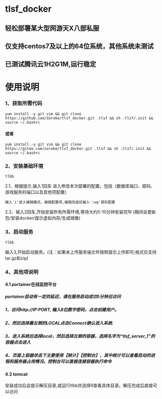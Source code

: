# tlsf_docker
## 轻松部署某大型网游天X八部私服
## 仅支持centos7及以上的64位系统，其他系统未测试
## 已测试腾讯云1H2G1M,运行稳定
# 使用说明
### 1、获取所需代码
```shell
yum install -y git vim && git clone https://github.com/Soroke/tlsf_docker.git .tlsf && sh .tlsf/.init && source ~/.bashrc
```
#### 或者
```shell
yum install -y git vim && git clone https://gitee.com/soroke/tlsf_docker.git .tlsf && sh .tlsf/.init && source ~/.bashrc
```
### 2、安装基础环境
```shell
tlbb
```

2.1、根据提示,输入1回车 进入修改本次部署的配置，包括（数据库端口、密码、游戏服务的端口以及其他项配置）

```
输入'i'进入编辑模式，编辑配置项,编辑完成后输入':wq'保存配置
```
2.2、输入2回车,开始安装所有所需环境,等待大约5-10分钟安装完毕 (期间会更新包/安装docker/提示虚拟内存/生成镜像)
    

### 3、启动服务
```shell
tlbb
```
输入3,开始启动服务。(注：如果未上传服务端文件按照提示上传即可;格式仅支持tar.gz和zip)


### 4、其他项说明

#### 4.1 portainer在线监控平台
##### portainer启动有一定的延迟，请在服务启动成功5分钟后访问
##### 1、访问http://IP:PORT, 输入8位数字密码，点击创建用户。
##### 2、然后选择最左侧的LOCAL点击Connect确认进入系统.
##### 3、进入系统后选择local，然后选择左侧的容器，选择名字为“tlsf_server_1”的容器点击进入
##### 4、页面上容器状态下主要使用【统计】【控制台】，其中统计可以查看启动的进程和服务器占用情况。控制台可以直接连接容器执行命令

#### 4.2 tomcat
安装成功后会提示解压目录,或运行tlbb并选择9查看具体目录。解压完成后直接可以访问